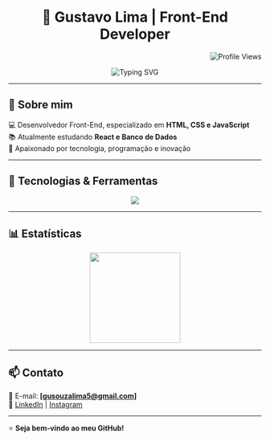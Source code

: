 <h1 align="center">🚀 Gustavo Lima | Front-End Developer</h1>
<p align="right">
  <img src="https://komarev.com/ghpvc/?username=Gustavosl1&color=blue&style=flat-square" alt="Profile Views" />
</p>

<p align="center">
  <img src="https://readme-typing-svg.herokuapp.com?font=Fira+Code&duration=3000&pause=1000&color=F7F7F7&center=true&vCenter=true&multiline=true&width=600&height=50&lines=Desenvolvedor+Front-End." alt="Typing SVG" />
</p>


---

## 🌟 Sobre mim  
💻 Desenvolvedor Front-End, especializado em **HTML, CSS e JavaScript**  
📚 Atualmente estudando **React e Banco de Dados**  
🎯 Apaixonado por tecnologia, programação e inovação  

---

## 🚀 Tecnologias & Ferramentas  
<div align="center">
  <img src="https://skillicons.dev/icons?i=html,css,js,react,git,github,figma,vscode" />
</div>

---

## 📊 Estatísticas  
<div align="center">
  <img height="180em" src="https://github-readme-stats.vercel.app/api?username=Gustavosl1&show_icons=true&theme=midnight-purple&count_private=true" />
</div>

---

## 📫 Contato  
📩 E-mail: **[gusouzalima5@gmail.com]**  
🔗 [LinkedIn](www.linkedin.com/in/gustavo-lima-91a88320b) | [Instagram](https://www.instagram.com/gustavo_s.l10/)  

---

⭐ **Seja bem-vindo ao meu GitHub!**  
